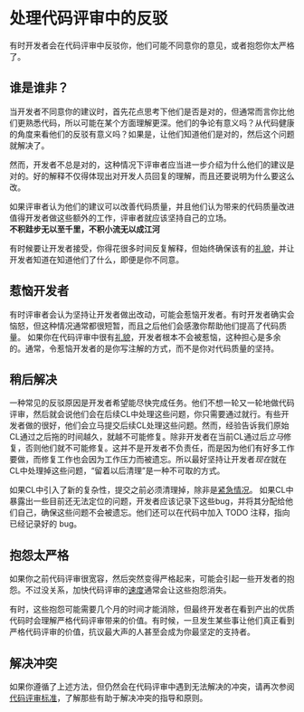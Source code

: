 # 处理代码评审中的反驳  

有时开发者会在代码评审中反驳你，他们可能不同意你的意见，或者抱怨你太严格了。   

## 谁是谁非？ 
当开发者不同意你的建议时，首先花点思考下他们是否是对的，但通常而言你比他们更熟悉代码，所以可能在某个方面理解更深。他们的争论有意义吗？从代码健康的角度来看他们的反驳有意义吗？如果是，让他们知道他们是对的，然后这个问题就解决了。  

然而，开发者不总是对的，这种情况下评审者应当进一步介绍为什么他们的建议是对的。好的解释不仅得体现出对开发人员回复的理解，而且还要说明为什么要这么改。   

如果评审者认为他们的建议可以改善代码质量，并且他们认为带来的代码质量改进值得开发者做这些额外的工作，评审者就应该坚持自己的立场。  
**不积跬步无以至千里，不积小流无以成江河**  

有时候要让开发者接受，你得花很多时间反复解释，但始终确保该有的[礼貌](comments.md#courtesy)，并让开发者知道在知道他们了什么，即便是你不同意。   

## 惹恼开发者

有时评审者会认为坚持让开发者做出改动，可能会惹恼开发者。有时开发者确实会恼怒，但这种情况通常都很短暂，而且之后他们会感激你帮助他们提高了代码质量。 如果你在代码评审中很有[礼貌](comments.md#courtesy)，开发者根本不会被惹恼，这种担心是多余的。通常，令惹恼开发者的是你写注解的方式，而不是你对代码质量的坚持。    

## 稍后解决

一种常见的反驳原因是开发者希望能尽快完成任务。他们不想一轮又一轮地做代码评审，然后就会说他们会在后续CL中处理这些问题，你只需要通过就行。有些开发者做的很好，他们会立马提交后续CL处理这些问题。然而，经验告诉我们原始CL通过之后拖的时间越久，就越不可能修复。除非开发者在当前CL通过后*立马*修复，否则他们就不可能修复。这并不是开发者不负责任，而是因为他们有好多工作要做，而修复工作也会因为工作压力而被遗忘。所以最好坚持让开发者*现在*就在CL中处理掉这些问题，“留着以后清理”是一种不可取的方式。   

如果CL中引入了新的复杂性，提交之前必须清理掉，除非是[紧急情况](../emergencies.md)。 如果CL中暴露出一些目前还无法定位的问题，开发者应该记录下这些bug，并将其分配给他们自己，确保这些问题不会被遗忘。他们还可以在代码中加入 TODO 注释，指向已经记录好的 bug。    

## 抱怨太严格

如果你之前代码评审很宽容，然后突然变得严格起来，可能会引起一些开发者的抱怨。不过没关系，加快代码评审的[速度](speed.md)通常会让这些抱怨消失。   

有时，这些抱怨可能需要几个月的时间才能消除，但最终开发者在看到产出的优质代码时会理解严格代码评审带来的价值。有时候，一旦发生某些事让他们真正看到严格代码评审的价值，抗议最大声的人甚至会成为你最坚定的支持者。   

## 解决冲突  

如果你遵循了上述方法，但仍然会在代码评审中遇到无法解决的冲突，请再次参阅[代码评审标准](standard.md)，了解那些有助于解决冲突的指导和原则。   

